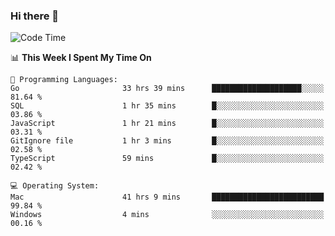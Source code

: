 ### Hi there 👋

<!--
**CrazyCollin/crazycollin** is a ✨ _special_ ✨ repository because its `README.md` (this file) appears on your GitHub profile.

Here are some ideas to get you started:

- 🔭 I’m currently working on ...
- 🌱 I’m currently learning ...
- 👯 I’m looking to collaborate on ...
- 🤔 I’m looking for help with ...
- 💬 Ask me about ...
- 📫 How to reach me: ...
- 😄 Pronouns: ...
- ⚡ Fun fact: ...
-->

<!--START_SECTION:waka-->
![Code Time](http://img.shields.io/badge/Code%20Time-2%2C436%20hrs%2026%20mins-blue)

📊 **This Week I Spent My Time On** 

```text
💬 Programming Languages: 
Go                       33 hrs 39 mins      ████████████████████░░░░░   81.64 % 
SQL                      1 hr 35 mins        █░░░░░░░░░░░░░░░░░░░░░░░░   03.86 % 
JavaScript               1 hr 21 mins        █░░░░░░░░░░░░░░░░░░░░░░░░   03.31 % 
GitIgnore file           1 hr 3 mins         █░░░░░░░░░░░░░░░░░░░░░░░░   02.58 % 
TypeScript               59 mins             █░░░░░░░░░░░░░░░░░░░░░░░░   02.42 % 

💻 Operating System: 
Mac                      41 hrs 9 mins       █████████████████████████   99.84 % 
Windows                  4 mins              ░░░░░░░░░░░░░░░░░░░░░░░░░   00.16 % 
```


<!--END_SECTION:waka-->
